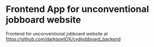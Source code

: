 # Frontend App for unconventional jobboard website

Frontend for unconventional jobboard website at https://github.com/darkpoetOX/cydijobboard_backend
